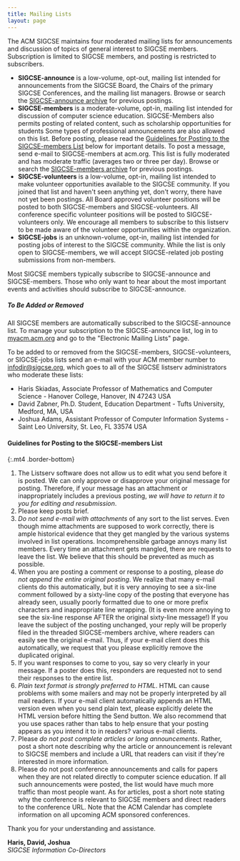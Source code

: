 ```yaml
---
title: Mailing Lists
layout: page
---
```


The ACM SIGCSE maintains four moderated mailing lists for announcements
and discussion of topics of general interest to SIGCSE members.
Subscription is limited to SIGCSE members, and posting is restricted to
subscribers.

-   **SIGCSE-announce** is a low-volume, opt-out, mailing list intended
    for announcements from the SIGCSE Board, the Chairs of the primary
    SIGCSE Conferences, and the mailing list managers. Browse or search
    the [SIGCSE-announce archive](https://listserv.acm.org/SCRIPTS/WA-ACMLPX.CGI?A0=SIGCSE-ANNOUNCE)
    for previous postings.
-   **SIGCSE-members** is a moderate-volume, opt-in, mailing list
    intended for discussion of computer science education.
    SIGCSE-Members also permits posting of related content, such as
    scholarship opportunities for students Some types of professional
    announcements are also allowed on this list. Before posting, please
    read the [Guidelines for Posting to the SIGCSE-members List](#guidelines) below for important details. To post a message,
    send e-mail to SIGCSE-members at acm.org. This list is fully
    moderated and has moderate traffic (averages two or three per day).
    Browse or search the [SIGCSE-members archive](https://listserv.acm.org/SCRIPTS/WA-ACMLPX.CGI?A0=SIGCSE-MEMBERS)
    for previous postings.
-   **SIGCSE-volunteers** is a low-volume, opt-in, mailing list intended
    to make volunteer opportunities available to the SIGCSE community.
    If you joined that list and haven\'t seen anything yet, don\'t
    worry, there have not yet been postings. All Board approved
    volunteer positions will be posted to both SIGCSE-members and
    SIGCSE-volunteers. All conference specific volunteer positions will
    be posted to SIGCSE-volunteers only. We encourage all members to
    subscribe to this listserv to be made aware of the volunteer
    opportunities within the organization.
-   **SIGCSE-jobs** is an unknown-volume, opt-in, mailing list intended
    for posting jobs of interest to the SIGCSE community. While the list
    is only open to SIGCSE-members, we will accept SIGCSE-related job
    posting submissions from non-members.

Most SIGCSE members typically subscribe to SIGCSE-announce and
SIGCSE-members. Those who only want to hear about the most important
events and activities should subscribe to SIGCSE-announce.

#####  To Be Added or Removed

All SIGCSE members are automatically subscribed to the SIGCSE-announce
list. To manage your subscription to the SIGCSE-announce list, log in to
[myacm.acm.org](http://myacm.acm.org) and go to the \"Electronic Mailing
Lists\" page.

To be added to or removed from the SIGCSE-members, SIGCSE-volunteers, or SIGCSE-jobs lists send an e-mail with your ACM member number to <infodir@sigcse.org>, which goes to all of the SIGCSE listserv administrators who moderate these lists:

- Haris Skiadas, Associate Professor of Mathematics and Computer Science - Hanover College, Hanover, IN 47243 USA
- David Zabner, Ph.D. Student, Education Department - Tufts University, Medford, MA, USA
- Joshua Adams, Assistant Professor of Computer Information Systems - Saint Leo University, St. Leo, FL 33574 USA

#### <a name="#guidelines">Guidelines for Posting to the SIGCSE-members List</a>
{:.mt4 .border-bottom}

1.  The Listserv software does not allow us to edit what you send before
    it is posted. We can only approve or disapprove your original
    message for posting. Therefore, if your message has an attachment or
    inappropriately includes a previous posting, *we will have to return
    it to you for editing and resubmission*.
2.  Please keep posts brief.
3.  *Do not send e-mail with attachments* of any sort to the list
    serves. Even though mime attachments are supposed to work correctly,
    there is ample historical evidence that they get mangled by the
    various systems involved in list operations. Incomprehensible
    garbage annoys many list members. Every time an attachment gets
    mangled, there are requests to leave the list. We believe that this
    should be prevented as much as possible.
4.  When you are posting a comment or response to a posting, please *do
    not append the entire original posting*. We realize that many e-mail
    clients do this automatically, but it is very annoying to see a
    six-line comment followed by a sixty-line copy of the posting that
    everyone has already seen, usually poorly formatted due to one or
    more prefix characters and inappropriate line wrapping. (It is even
    more annoying to see the six-line response AFTER the original
    sixty-line message!) If you leave the subject of the posting
    unchanged, your reply will be properly filed in the threaded
    SIGCSE-members archive, where readers can easily see the original
    e-mail. Thus, if your e-mail client does this automatically, we
    request that you please explicitly remove the duplicated original.
5.  If you want responses to come to you, say so very clearly in your
    message. If a poster does this, responders are requested not to send
    their responses to the entire list.
6.  *Plain text format is strongly preferred to HTML*. HTML can cause
    problems with some mailers and may not be properly interpreted by
    all mail readers. If your e-mail client automatically appends an
    HTML version even when you send plain text, please explicitly delete
    the HTML version before hitting the Send button. We also recommend
    that you use spaces rather than tabs to help ensure that your
    posting appears as you intend it to in readers? various e-mail
    clients.
7.  Please *do not post complete articles or long announcements*.
    Rather, post a short note describing why the article or announcement
    is relevant to SIGCSE members and include a URL that readers can
    visit if they're interested in more information.
8.  Please do not post conference announcements and calls for papers
    when they are not related directly to computer science education. If
    all such announcements were posted, the list would have much more
    traffic than most people want. As for articles, post a short note
    stating why the conference is relevant to SIGCSE members and direct
    readers to the conference URL. Note that the ACM Calendar has
    complete information on all upcoming ACM sponsored conferences.

Thank you for your understanding and assistance.

**Haris, David, Joshua**\
*SIGCSE Information Co-Directors*
